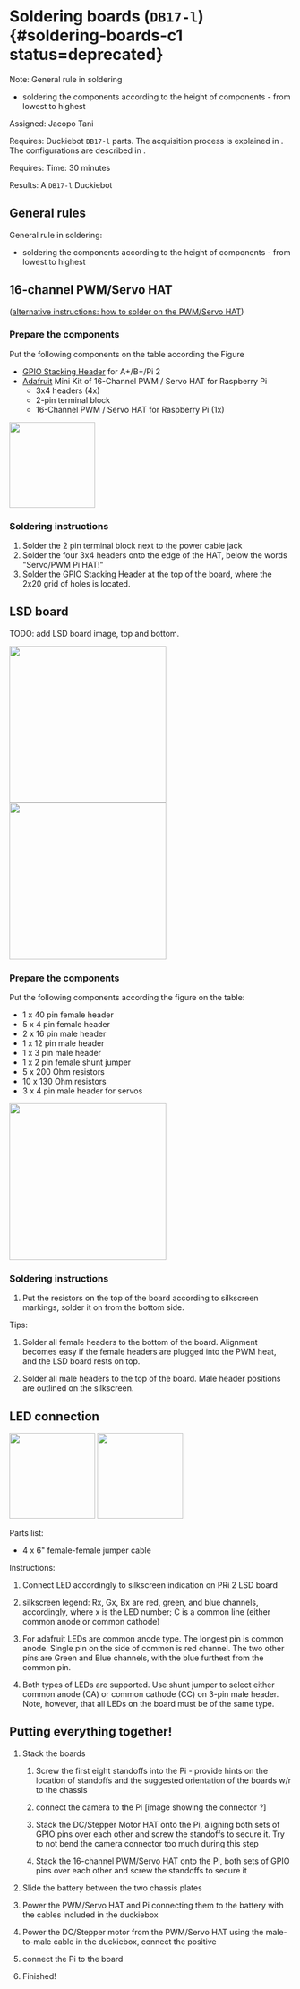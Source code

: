 # Soldering boards (`DB17-l`) {#soldering-boards-c1 status=deprecated}

Note: General rule in soldering

* soldering the components according to the height of components - from lowest to highest

Assigned: Jacopo Tani

<div class='requirements' markdown="1">

Requires: Duckiebot `DB17-l` parts. The acquisition process is explained in [](#acquiring-parts-c1).
The configurations are described in [](#duckiebot-configurations).

Requires: Time: 30 minutes

Results: A `DB17-l` Duckiebot

</div>

## General rules

General rule in soldering:

* soldering the components according to the height of components - from lowest to highest

## 16-channel PWM/Servo HAT

([alternative instructions: how to solder on the PWM/Servo HAT](https://learn.adafruit.com/adafruit-16-channel-pwm-servo-hat-for-raspberry-pi/))


### Prepare the components

Put the following components on the table according the Figure

* [GPIO Stacking Header](http://adafru.it/2223) for A+/B+/Pi 2
* [Adafruit](http://adafru.it/2327) Mini Kit of 16-Channel PWM / Servo HAT for Raspberry Pi
    * 3x4 headers (4x)
    * 2-pin terminal block
    * 16-Channel PWM / Servo HAT for Raspberry Pi (1x)


<div figure-id="fig: " figure-caption=" ">
     <img src="image_3.jpg" style='width: 20ex; height: auto'/>
</div>

### Soldering instructions

1. Solder the 2 pin terminal block next to the power cable jack
2. Solder the four 3x4 headers onto the edge of the HAT, below the words "Servo/PWM Pi HAT!"
3. Solder the GPIO Stacking Header at the top of the board, where the 2x20 grid of holes is located.


## LSD board

TODO: add LSD board image, top and bottom.

<img src="image_5.png" style='width: 20em; height: auto'/>

<img src="image_6.png" style='width: 20em; height: auto'/>

### Prepare the components

Put the following components according the figure on the table:

* 1 x 40 pin female header
* 5 x 4 pin female header
* 2 x 16 pin male header
* 1 x 12 pin male header
* 1 x 3 pin male header
* 1 x 2 pin female shunt jumper
* 5 x 200 Ohm resistors
* 10 x 130 Ohm resistors
* 3 x 4 pin male header for servos

<div figure-id="fig: LSD_HAT_and_all_components" figure-caption="LSD HAT and all of needed components">
     <img src="LSD_HAT.jpg" style='width: 20em; height: auto'/>
</div>

### Soldering instructions

1. Put the resistors on the top of the board according to silkscreen markings, solder it on from the bottom side.

Tips:

1. Solder all female headers to the bottom of the board. Alignment becomes easy if the  female headers are plugged into the PWM heat, and the LSD board rests on top.

3. Solder all male headers to the top of the board. Male header positions are outlined on the silkscreen.


## LED connection

<img src="image_11.jpg" style='width: 20ex; height: auto'/>

<img src="image_12.jpg" style='width: 20ex; height: auto'/>


Parts list:

* 4 x 6" female-female jumper cable

Instructions:

1. Connect LED accordingly to silkscreen indication on PRi 2 LSD board

2. silkscreen legend: Rx, Gx, Bx are red, green, and blue channels, accordingly, where x is the LED number; C is a common line (either common anode or common cathode)

3. For adafruit LEDs are common anode type. The longest pin is common anode. Single pin on the side of common is red channel. The two other pins are Green and Blue channels, with the blue furthest from the common pin.

4. Both types of LEDs are supported. Use shunt jumper to select either common anode (CA) or common cathode (CC) on 3-pin male header. Note, however, that all LEDs on the board must be of the same type.


## Putting everything together!

1. Stack the boards

    1. Screw the first eight standoffs into the Pi - provide hints on the location of standoffs and the suggested orientation of the boards w/r to the chassis

    2. connect the camera to the Pi [image showing the connector ?]

    3. Stack the DC/Stepper Motor HAT onto the Pi, aligning both sets of GPIO pins over each other and screw the standoffs to secure it. Try to not bend the camera connector too much during this step

    4. Stack the 16-channel PWM/Servo HAT onto the Pi, both sets of GPIO pins over each other and screw the standoffs to secure it

2. Slide the battery between the two chassis plates

3. Power the PWM/Servo HAT and Pi connecting them to the battery with the cables included in the duckiebox

4. Power the DC/Stepper motor from the PWM/Servo HAT using the male-to-male cable in the duckiebox, connect the positive

5. connect the Pi to the board

6. Finished!
